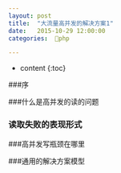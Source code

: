 ```yaml
---
layout: post
title:  "大流量高并发的解决方案1"
date:   2015-10-29 12:00:00
categories:  🐘php

---
```


* content
{:toc}

###序

###什么是高并发的读的问题

### 读取失败的表现形式

###高并发写瓶颈在哪里

###通用的解决方案模型






